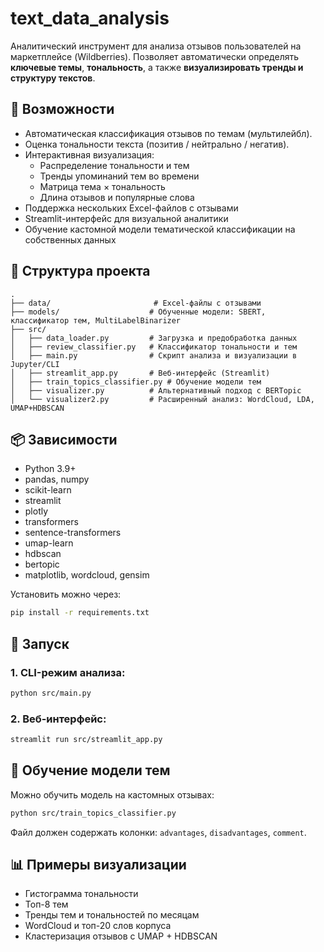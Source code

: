 # text_data_analysis

Аналитический инструмент для анализа отзывов пользователей на маркетплейсе (Wildberries). Позволяет автоматически определять **ключевые темы**, **тональность**, а также **визуализировать тренды и структуру текстов**.

## 🚀 Возможности

- Автоматическая классификация отзывов по темам (мультилейбл).
- Оценка тональности текста (позитив / нейтрально / негатив).
- Интерактивная визуализация:
  - Распределение тональности и тем
  - Тренды упоминаний тем во времени
  - Матрица тема × тональность
  - Длина отзывов и популярные слова
- Поддержка нескольких Excel-файлов с отзывами
- Streamlit-интерфейс для визуальной аналитики
- Обучение кастомной модели тематической классификации на собственных данных

## 📁 Структура проекта

```
.
├── data/                       # Excel-файлы с отзывами
├── models/                    # Обученные модели: SBERT, классификатор тем, MultiLabelBinarizer
├── src/
│   ├── data_loader.py         # Загрузка и предобработка данных
│   ├── review_classifier.py   # Классификатор тональности и тем
│   ├── main.py                # Скрипт анализа и визуализации в Jupyter/CLI
│   ├── streamlit_app.py       # Веб-интерфейс (Streamlit)
│   ├── train_topics_classifier.py # Обучение модели тем
│   ├── visualizer.py          # Альтернативный подход с BERTopic
│   └── visualizer2.py         # Расширенный анализ: WordCloud, LDA, UMAP+HDBSCAN
```

## 📦 Зависимости

- Python 3.9+
- pandas, numpy
- scikit-learn
- streamlit
- plotly
- transformers
- sentence-transformers
- umap-learn
- hdbscan
- bertopic
- matplotlib, wordcloud, gensim

Установить можно через:

```bash
pip install -r requirements.txt
```

## 🔧 Запуск

### 1. CLI-режим анализа:
```bash
python src/main.py
```

### 2. Веб-интерфейс:
```bash
streamlit run src/streamlit_app.py
```

## 🧠 Обучение модели тем
Можно обучить модель на кастомных отзывах:

```bash
python src/train_topics_classifier.py
```

Файл должен содержать колонки: `advantages`, `disadvantages`, `comment`.

## 📊 Примеры визуализации

- Гистограмма тональности
- Топ-8 тем
- Тренды тем и тональностей по месяцам
- WordCloud и топ-20 слов корпуса
- Кластеризация отзывов с UMAP + HDBSCAN
